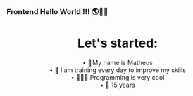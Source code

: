 ### Frontend Hello World !!! 🌎👋🏼

<div align="center">  
<h1>Let's started:</h1>
<a>• 👤 My name is Matheus</a><br>
<a>• 💪 I am training every day to improve my skills</a><br> 
<a>• 👨🏽‍💻 Programming is very cool</a><br>
<a>• 📆 15 years</a><br>
<div>
